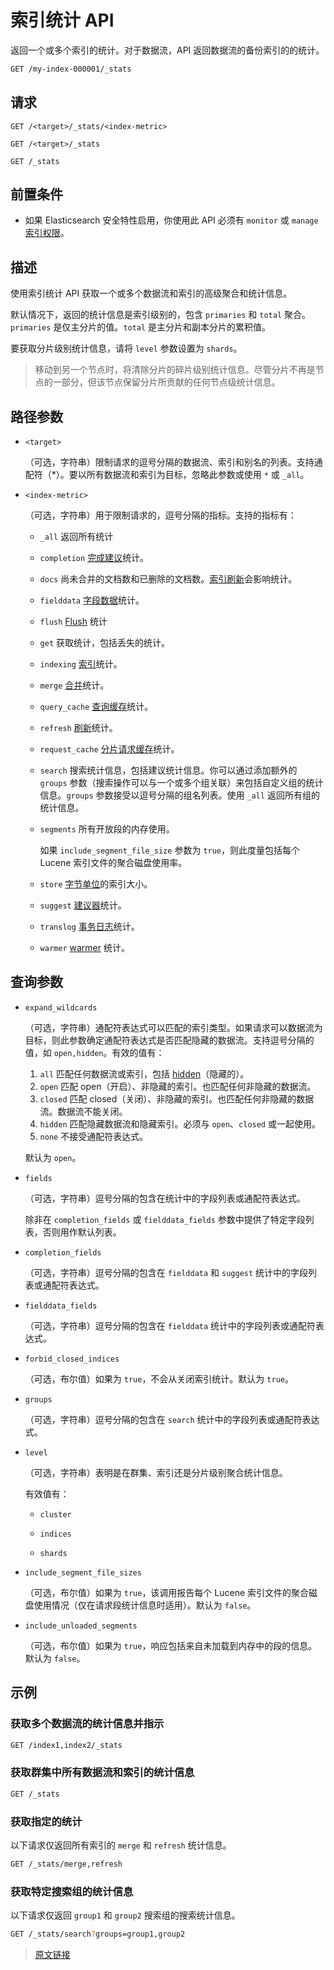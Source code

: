 # 索引统计 API

返回一个或多个索引的统计。对于数据流，API 返回数据流的备份索引的的统计。

```bash
GET /my-index-000001/_stats
```

## 请求

`GET /<target>/_stats/<index-metric>`

`GET /<target>/_stats`

`GET /_stats`

## 前置条件

- 如果 Elasticsearch 安全特性启用，你使用此 API 必须有 `monitor` 或 `manage` [索引权限](/secure_the_elastic_statck/user_authorization/security_privileges#索引权限)。

## 描述

使用索引统计 API 获取一个或多个数据流和索引的高级聚合和统计信息。

默认情况下，返回的统计信息是索引级别的，包含 `primaries` 和 `total` 聚合。`primaries` 是仅主分片的值。`total` 是主分片和副本分片的累积值。

要获取分片级别统计信息，请将 `level` 参数设置为 `shards`。

> 移动到另一个节点时，将清除分片的碎片级别统计信息。尽管分片不再是节点的一部分，但该节点保留分片所贡献的任何节点级统计信息。

## 路径参数

- `<target>`

  （可选，字符串）限制请求的逗号分隔的数据流、索引和别名的列表。支持通配符（*）。要以所有数据流和索引为目标，忽略此参数或使用 `*` 或 `_all`。

- `<index-metric>`

  （可选，字符串）用于限制请求的，逗号分隔的指标。支持的指标有：

  - `_all`
    返回所有统计
  
  - `completion`
    [完成建议](/search_apis/suggesters#完成建议器)统计。

  - `docs`
    尚未合并的文档数和已删除的文档数。[索引刷新](rest_apis/index_apis/refresh)会影响统计。

  - `fielddata`
    [字段数据](https://www.elastic.co/guide/en/elasticsearch/reference/current/fielddata.html)统计。

  - `flush`
    [Flush](/rest_apis/index_apis/flush) 统计

  - `get`
    获取统计，包括丢失的统计。

  - `indexing`
    [索引](/rest_apis/document_apis/docs_index)统计。

  - `merge`
    [合并](/index_modules/merge)统计。

  - `query_cache`
    [查询缓存](/set_up_elasticsearch/configuring_elasticsearch/node_query_cache_settings.html)统计。

  - `refresh`
    [刷新](/rest_apis/index_apis/refresh.html)统计。

  - `request_cache`
    [分片请求缓存](/set_up_elasticsearch/configuring_elasticsearch/shard_request_cache_setttings.html)统计。

  - `search`
    搜索统计信息，包括建议统计信息。你可以通过添加额外的 `groups` 参数（搜索操作可以与一个或多个组关联）来包括自定义组的统计信息。`groups` 参数接受以逗号分隔的组名列表。使用 `_all` 返回所有组的统计信息。

  - `segments`
    所有开放段的内存使用。

    如果 `include_segment_file_size` 参数为 `true`，则此度量包括每个 Lucene 索引文件的聚合磁盘使用率。

  - `store`
    [字节单位](/rest_apis/api_convention/common_options#字节大小单位)的索引大小。

  - `suggest`
    [建议器](/rest_apis/search_apis/suggesters)统计。

  - `translog`
    [事务日志](/index_modules/translog)统计。

  - `warmer`
    [warmer](https://www.elastic.co/guide/en/elasticsearch/reference/current/indices-warmers.html) 统计。

## 查询参数

- `expand_wildcards`

  （可选，字符串）通配符表达式可以匹配的索引类型。如果请求可以数据流为目标，则此参数确定通配符表达式是否匹配隐藏的数据流。支持逗号分隔的值，如 `open,hidden`。有效的值有：

  1. `all`
  匹配任何数据流或索引，包括 [hidden](/rest_apis/api_convention/multi_target_syntax#隐藏数据流和索引)（隐藏的）。
  2. `open`
  匹配 open（开启）、非隐藏的索引。也匹配任何非隐藏的数据流。
  3. `closed`
  匹配 closed（关闭）、非隐藏的索引。也匹配任何非隐藏的数据流。数据流不能关闭。
  4. `hidden`
  匹配隐藏数据流和隐藏索引。必须与 `open`、`closed` 或一起使用。
  5. `none`
  不接受通配符表达式。

  默认为 `open`。

- `fields`

  （可选，字符串）逗号分隔的包含在统计中的字段列表或通配符表达式。

  除非在 `completion_fields` 或 `fielddata_fields` 参数中提供了特定字段列表，否则用作默认列表。

- `completion_fields`

  （可选，字符串）逗号分隔的包含在 `fielddata` 和 `suggest` 统计中的字段列表或通配符表达式。

- `fielddata_fields`

  （可选，字符串）逗号分隔的包含在 `fielddata` 统计中的字段列表或通配符表达式。

- `forbid_closed_indices`

  （可选，布尔值）如果为 `true`，不会从关闭索引统计。默认为 `true`。

- `groups`

  （可选，字符串）逗号分隔的包含在 `search` 统计中的字段列表或通配符表达式。

- `level`

  （可选，字符串）表明是在群集、索引还是分片级别聚合统计信息。

  有效值有：

  - `cluster`

  - `indices`

  - `shards`

- `include_segment_file_sizes`

  （可选，布尔值）如果为 `true`，该调用报告每个 Lucene 索引文件的聚合磁盘使用情况（仅在请求段统计信息时适用）。默认为 `false`。

- `include_unloaded_segments`

  （可选，布尔值）如果为 `true`，响应包括来自未加载到内存中的段的信息。默认为 `false`。

## 示例

### 获取多个数据流的统计信息并指示

```bash
GET /index1,index2/_stats
```

### 获取群集中所有数据流和索引的统计信息

```bash
GET /_stats
```

### 获取指定的统计

以下请求仅返回所有索引的 `merge` 和 `refresh` 统计信息。

```bash
GET /_stats/merge,refresh
```

### 获取特定搜索组的统计信息

以下请求仅返回 `group1` 和 `group2` 搜索组的搜索统计信息。

```bash
GET /_stats/search?groups=group1,group2
```

> [原文链接](https://www.elastic.co/guide/en/elasticsearch/reference/current/indices-stats.html)

